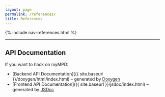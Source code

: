 ```yaml
---
layout: page
permalink: /references/
title: References
---
```

{% include nav-references.html %}

***

## API Documentation

If you want to hack on myMPD:

- [Backend API Documentation]({{ site.baseurl }}/doxygen/html/index.html) &ndash; generated by [Doxygen](https://www.doxygen.nl/)
- [Frontend API Documentation]({{ site.baseurl }}/jsdoc/index.html) &ndash; generated by [JSDoc](https://jsdoc.app/)
